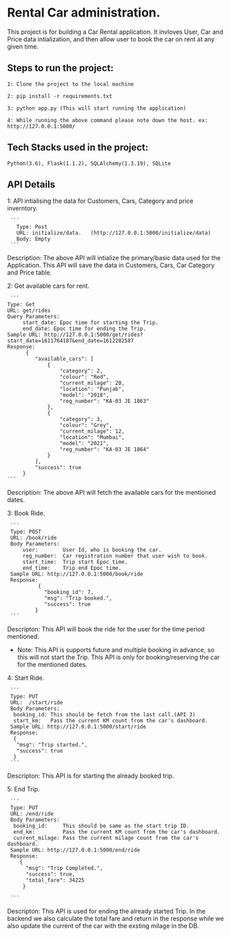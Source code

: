 
# Rental Car administration.

   This project is for building a Car Rental application. It invloves User, Car and Price data intialization, and then allow user to book the car on rent at any given time.

## Steps to run the project:
```
1: Clone the project to the local machine

2: pip install -r requirements.txt

3: python app.py (This will start running the application)

4: While running the above command please note down the host. ex: http://127.0.0.1:5000/
```

## Tech Stacks used in the project:
    Python(3.6), Flask(1.1.2), SQLAlchemy(1.3.19), SQLite

## API Details

1:  API intialising the data for Customers, Cars, Category and price inverntory.

     ```
       Type: Post
       URL: initialize/data.   (http://127.0.0.1:5000/initialize/data)
       Body: Empty
     ```
   Description: The above API will intialize the primary/basic data used for the Application. This API will save the data in Customers, Cars, Car Category and Price table.

2:  Get available cars for rent.

     ```
    Type: Get
    URL: get/rides
    Query Parameters: 
         start_date: Epoc time for starting the Trip.
         end_date: Epoc time for ending the Trip.
    Sample URL: http://127.0.0.1:5000/get/rides?start_date=1611764187&end_date=1612282587
    Response:
          {
             "available_cars": [
                 {
                     "category": 2,
                     "colour": "Red",
                     "current_milage": 20,
                     "location": "Punjab",
                     "model": "2018",
                     "reg_number": "KA-03 JE 1863"
                 },
                 {
                     "category": 3,
                     "colour": "Grey",
                     "current_milage": 12,
                     "location": "Mumbai",
                     "model": "2021",
                     "reg_number": "KA-03 JE 1864"
                 }
             ],
             "success": true
         }
    ```
  Description: The above API will fetch the available cars for the mentioned dates.
    
 3: Book Ride.
 
     ```
     Type: POST
     URL: /book/ride
     Body Parameters:
         user:        User Id, who is booking the car.
         reg_number:  Car registration number that user wish to book.
         start_time:  Trip start Epoc time.
         end_time:    Trip end Epoc time. 
     Sample URL: http://127.0.0.1:5000/book/ride
     Response:
              {
                "booking_id": 7,
                "msg": "Trip booked.",
                "success": true
             }
     ```
   Descripton: This API will book the ride for the user for the time period mentioned.
   * Note: This API is supports future and multiple booking in advance, so this will not start the Trip. This API is only for booking/reserving the car for the mentioned dates.

4: Start Ride.

     ```
     Type: PUT
     URL:  /start/ride
     Body Parameters:
      booking_id: This should be fetch from the last call.(API 3)
      start_km:   Pass the current KM count from the car's dashboard.
     Sample URL: http://127.0.0.1:5000/start/ride
     Response:
      {
       "msg": "Trip started.",
       "success": true
      }
     ```
   Descripton: This API is for starting the already booked trip.
  
5: End Trip.

     ```
     Type: PUT
     URL: /end/ride
     Body Parameters:
      booking_id:     This should be same as the start trip ID.
      end_km:         Pass the current KM count from the car's dashboard.
      current_milage: Pass the current milage count from the car's dashboard.
     Sample URL: http://127.0.0.1:5000/end/ride
     Response:
        {
          "msg": "Trip Completed.",
          "success": true,
          "total_fare": 34225
         }
      
     ```
   Descripton: This API is used for ending the already started Trip. In the backend we also calculate the total fare and return in the response while we also update the current of the car with the exsting milage in the DB.
     
